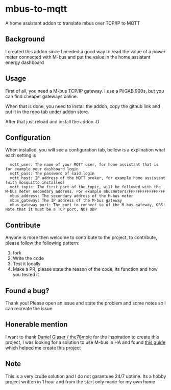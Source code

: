 # mbus-to-mqtt

A home assistant addon to translate mbus over TCP/IP to MQTT

## Background

I created this addon since I needed a good way to read the value of a power meter connected with M-bus and put the value in the home assistant energy dashboard

## Usage

First of all, you need a M-bus TCP/IP gateway. I use a PiiGAB 900s, but you can find cheaper gateways online.

When that is done, you need to install the addon, copy the github link and put it in the repo tab under addon store.

After that just reload and install the addon :D

## Configuration

When installed, you will see a configuration tab, bellow is a explination what each setting is

```text
  mqtt_user: The name of your MQTT user, for home assistant that is for example your dashboard login
  mqtt_pass: The password of said login
  mqtt_host: IP address of the MQTT proker, for example home assistant  (with mosquitto installed)
  mqtt_topic: The first part of the topic, will be followed with the M-bus meter secondary address. For example mbusmeters/FFFFFFFFFFFFFFFF
  mbus_address: The secondary address of the M-bus meter
  mbus_gateway: The IP address of the M-bus gateway
  mbus_gateway_port: The port to connect to of the M-bus gateway, OBS! Note that it must be a TCP port, NOT UDP
```

## Contribute

Anyone is more then welcome to contribute to the project, to contribute, please follow the following pattern:

1. fork
2. Write the code
3. Test it locally
4. Make a PR, please state the reason of the code, its function and how you tested it

## Found a bug?

Thank you! Please open an issue and state the problem and some notes so I can recreate the issue

## Honerable mention

I want to thank [Daniel Glaser / the78mole](https://github.com/the78mole) for the inspiration to create this project, I was looking for a solution to use M-bus in HA and found [this guide](https://the78mole.de/taking-your-m-bus-online-with-mqtt/) which helped me create this project

## Note

This is a very crude solution and I do not garantuee 24/7 uptime. Its a hobby project written in 1 hour and from the start only made for my own home
